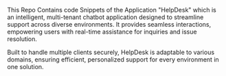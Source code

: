 This Repo Contains code Snippets of the Application "HelpDesk" which is an intelligent, multi-tenant chatbot application designed to streamline support across diverse environments. It provides seamless interactions, empowering users with real-time assistance for inquiries and issue resolution.

Built to handle multiple clients securely, HelpDesk is adaptable to various domains, ensuring efficient, personalized support for every environment in one solution.
